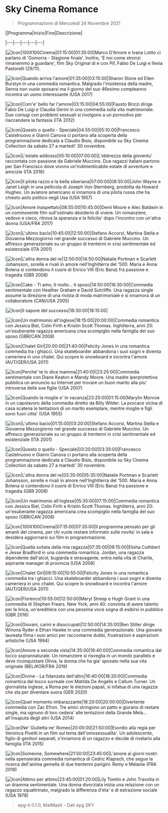 # Sky Cinema Romance

> Programmazione di Mercoledì 24 Novembre 2021

||Programma|Inizio|Fine|Descrizione|

|---|---|---|---|---|

|![Icon](https://guidatv.sky.it/uuid/cinema_cover_fw80PnTFw.png)|100X100Cinema|01:15:00|01:35:00|Marco D'Amore e Ivana Lotito ci parlano di 'Gomorra - Stagione finale'. Inoltre, 'E noi come stronzi rimanemmo a guardare', film Sky Original di e con Pif, Fabio De Luigi e Ilenia Pastorelli (29/11).

|![Icon](https://guidatv.sky.it/uuid/0e803806-293d-49c2-8a3d-2f481d69fdb2/cover?md5ChecksumParam=2931626fe605682224cfd2a5d5788e5a)|Quando arriva l'amore|01:35:00|03:15:00|Sharon Stone ed Ellen Burstyn in una commedia romantica. Malgrado l'insistenza della madre, Senna non vuole sposarsi ma il giorno del suo 46esimo compleanno incontra un uomo interessante (USA 2017)

|![Icon](https://guidatv.sky.it/uuid/735234fe-6c49-4fcf-b931-41b3b1b0bc42/cover?md5ChecksumParam=f97be9467ca0518517bbcfcaf48e1e86)|Com'e' bello far l'amore|03:15:00|04:55:00|Fausto Brizzi dirige Fabio De Luigi e Claudia Gerini in una commedia sulla vita matrimoniale. Due coniugi con problemi sessuali si rivolgono a un pornodivo per riaccendere la fantasia (ITA 2012)

|![Icon](https://guidatv.sky.it/uuid/3c056d0b-83e6-45b7-944f-94ce88d82ff2/cover?md5ChecksumParam=7b1c4194b9099b6a0dabb78d2c0271fb)|Questo o quello - Speciale|04:55:00|05:10:00|Francesco Castelnuovo e Gianni Canova ci portano alla scoperta della programmazione dedicata a Claudio Bisio, disponibile su Sky Cinema Collection da sabato 27 a martedi' 30 novembre.

|![Icon](https://guidatv.sky.it/uuid/c9b15a3f-a464-498e-af85-65f93907deb4/cover?md5ChecksumParam=e219f37782c74c0396399498e418a49d)|L'estate addosso|05:10:00|07:00:00|L'ebbrezza della gioventu' raccontata con passione da Gabriele Muccino. Due ragazzi italiani partono per San Francisco dove vivono un'indimenticabile estate di avventure e amicizie (ITA 2016)

|![Icon](https://guidatv.sky.it/uuid/5c2bda09-9a88-4a6a-a1d5-f38ecc59d403/cover?md5ChecksumParam=021a444b0263bbec19d465addcce4d77)|Il pilota razzo e la bella siberiana|07:00:00|08:55:00|John Wayne e Janet Leigh in una pellicola di Joseph Von Sternberg, prodotta da Howard Hughes. Un aviatore americano si innamora di una pilota russa che ha chiesto asilo politico negli Usa (USA 1957)

|![Icon](https://guidatv.sky.it/uuid/1e0e1b37-a381-48db-9f66-b9510bd0ef65/cover?md5ChecksumParam=cc71116b1597b9fa6e544444337a9bc4)|Amore inaspettato|08:55:00|10:45:00|Demi Moore e Alec Baldwin in un commovente film sull'ostinato desiderio di vivere. Un romanziere, vedovo e cieco, ritrova la speranza e la felicita' dopo l'incontro con un'altra donna (USA/FRA 2017)

|![Icon](https://guidatv.sky.it/uuid/5546a040-5711-45ee-bb88-0df90559a547/cover?md5ChecksumParam=6f4d3dc37c539970cd3528df17267f7b)|L'ultimo bacio|10:45:00|12:50:00|Stefano Accorsi, Martina Stella e Giovanna Mezzogiorno nel grande successo di Gabriele Muccino. Un affresco generazionale su un gruppo di trentenni in crisi sentimentale ed esistenziale (ITA 2001)

|![Icon](https://guidatv.sky.it/uuid/2464fc82-dfea-4f93-a963-42b076453937/cover?md5ChecksumParam=a9eb8dcc1b0278b5ed37829c14f786de)|L'altra donna del re|12:50:00|14:50:00|Natalie Portman e Scarlett Johansson, sorelle e rivali in amore nell'Inghilterra del '500. Maria e Anna Bolena si contendono il cuore di Enrico VIII (Eric Bana) fra passione e tragedia (GBR 2008)

|![Icon](https://guidatv.sky.it/uuid/383938ba-14ed-49aa-8fee-9c881ba17dc2/cover?md5ChecksumParam=431d81feb2ab9a01abc724a3cf87660f)|Cake - Ti amo, ti mollo... ti sposo|14:50:00|16:30:00|Commedia sentimentale con Heather Graham e David Sutcliffe. Una ragazza single assume la direzione di una rivista di moda matrimoniale e si innamora di un collaboratore (CAN/USA 2005)

|![Icon](https://guidatv.sky.it/uuid/c13b88a1-9580-4215-8808-8994fed8fbd4/cover?md5ChecksumParam=69074507e062ac0c26b045f6958a02be)|Il sapore del successo|16:30:00|18:15:00|

|![Icon](https://guidatv.sky.it/uuid/721108a0-6cc2-4f87-bc0d-4fee165f82b3/cover?md5ChecksumParam=df60714077ae93d4804f94dcf557faf7)|Un matrimonio all'inglese|18:15:00|20:00:00|Commedia romantica con Jessica Biel, Colin Firth e Kristin Scott Thomas. Inghilterra, anni 20: un'esuberante ragazza americana crea scompiglio nella famiglia del suo sposo (GBR/CAN 2008)

|![Icon](https://guidatv.sky.it/uuid/a7b5f4a7-c2a5-4db1-8c70-a240712d5ed0/cover?md5ChecksumParam=08e9a77af9a56f1653058099c68c9242)|Chalet Girl|20:00:00|21:40:00|Felicity Jones in una romantica commedia tra i ghiacci. Una skateboarder abbandona i suoi sogni e diventa cameriera in uno chalet. Qui scopre lo snowboard e incontra l'amore (AUT/GER/USA 2011)

|![Icon](https://guidatv.sky.it/uuid/bc39b599-4b2f-4d40-8627-1a6b79bcbeee/cover?md5ChecksumParam=fa91df12f58cdbf79585033d39939e45)|Perche' te lo dice mamma|21:40:00|23:25:00|Commedia sentimentale con Diane Keaton e Mandy Moore. Una madre iperprotettiva pubblica un annuncio su Internet per trovare un buon marito alla piu' introversa delle sue figlie (USA 2007)

|![Icon](https://guidatv.sky.it/uuid/4ba616f8-389b-4d97-8a71-b84014736ae2/cover?md5ChecksumParam=155518dd93514a4dd8abc5c4ce71ace8)|Quando la moglie e' in vacanza|23:25:00|01:15:00|Marylin Monroe in un capolavoro della commedia diretto da Billy Wilder. La procace vicina di casa scatena le tentazioni di un marito esemplare, mentre moglie e figli sono fuori citta' (USA 1955)

|![Icon](https://guidatv.sky.it/uuid/5546a040-5711-45ee-bb88-0df90559a547/cover?md5ChecksumParam=6f4d3dc37c539970cd3528df17267f7b)|L'ultimo bacio|01:15:00|03:20:00|Stefano Accorsi, Martina Stella e Giovanna Mezzogiorno nel grande successo di Gabriele Muccino. Un affresco generazionale su un gruppo di trentenni in crisi sentimentale ed esistenziale (ITA 2001)

|![Icon](https://guidatv.sky.it/uuid/3c056d0b-83e6-45b7-944f-94ce88d82ff2/cover?md5ChecksumParam=7b1c4194b9099b6a0dabb78d2c0271fb)|Questo o quello - Speciale|03:20:00|03:35:00|Francesco Castelnuovo e Gianni Canova ci portano alla scoperta della programmazione dedicata a Claudio Bisio, disponibile su Sky Cinema Collection da sabato 27 a martedi' 30 novembre.

|![Icon](https://guidatv.sky.it/uuid/2464fc82-dfea-4f93-a963-42b076453937/cover?md5ChecksumParam=a9eb8dcc1b0278b5ed37829c14f786de)|L'altra donna del re|03:35:00|05:35:00|Natalie Portman e Scarlett Johansson, sorelle e rivali in amore nell'Inghilterra del '500. Maria e Anna Bolena si contendono il cuore di Enrico VIII (Eric Bana) fra passione e tragedia (GBR 2008)

|![Icon](https://guidatv.sky.it/uuid/721108a0-6cc2-4f87-bc0d-4fee165f82b3/cover?md5ChecksumParam=df60714077ae93d4804f94dcf557faf7)|Un matrimonio all'inglese|05:35:00|07:15:00|Commedia romantica con Jessica Biel, Colin Firth e Kristin Scott Thomas. Inghilterra, anni 20: un'esuberante ragazza americana crea scompiglio nella famiglia del suo sposo (GBR/CAN 2008)

|![Icon](https://guidatv.sky.it/uuid/cinema_cover_fw80PnTFw.png)|100X100Cinema|07:15:00|07:35:00|Il programma pensato per gli amanti del cinema, per chi vuole restare informato sulle novita' in sala e desidera aggiornarsi sui film in programmazione.

|![Icon](https://guidatv.sky.it/uuid/c83c385c-f171-4ca0-8719-b4ef33ba4ef9/cover?md5ChecksumParam=cd33f8e6ab235e9b03c7ab9036b59709)|Quella svitata della mia ragazza|07:35:00|09:15:00|Elisha Cuthbert e Jesse Bradford in una commedia romantica. Jordan, una ragazza dipendente dall'alcol, bugiarda e stravagante, entra nella vita di Charlie, aspirante manager di provincia (USA 2008)

|![Icon](https://guidatv.sky.it/uuid/a7b5f4a7-c2a5-4db1-8c70-a240712d5ed0/cover?md5ChecksumParam=08e9a77af9a56f1653058099c68c9242)|Chalet Girl|09:15:00|10:55:00|Felicity Jones in una romantica commedia tra i ghiacci. Una skateboarder abbandona i suoi sogni e diventa cameriera in uno chalet. Qui scopre lo snowboard e incontra l'amore (AUT/GER/USA 2011)

|![Icon](https://guidatv.sky.it/uuid/efcea9a1-8875-4e14-a2b3-bcee4bcb945f/cover?md5ChecksumParam=c8ca010477cbfd661c163b435983df9c)|Florence|10:55:00|12:50:00|Meryl Streep e Hugh Grant in una commedia di Stephen Frears. New York, anni 40: convinta di avere talento per la lirica, un'ereditiera con una pessima voce sogna di esibirsi in pubblico (GBR 2016)

|![Icon](https://guidatv.sky.it/uuid/265f7386-f275-4327-be04-35e001fe33f1/cover?md5ChecksumParam=ae51a79ab5171fa03ca3acd7a676bd15)|Giovani, carini e disoccupati|12:50:00|14:35:00|Ben Stiller dirige Winona Ryder e Ethan Hawke in una commedia generazionale. Una giovane laureata filma i suoi amici per raccontarne dubbi, frustrazioni e aspirazioni artistiche (USA 1994)

|![Icon](https://guidatv.sky.it/uuid/68f61045-2b14-491c-8a10-c8b99036eae5/cover?md5ChecksumParam=ec15db119b9c143466a695a805dc8fec)|Amore a seconda vista|14:35:00|16:40:00|Commedia romantica dal tocco soprannaturale. Un romanziere si risveglia in un mondo parallelo e deve riconquistare Olivia, la donna che ha gia' sposato nella sua vita originale (BEL/KOR/FRA 2019)

|![Icon](https://guidatv.sky.it/uuid/18fda1ce-7692-4921-87c1-58f368630d41/cover?md5ChecksumParam=5ea8bad21adb9ac66993bb89125d9bf2)|Divine - La fidanzata dell'altro|16:40:00|18:20:00|Commedia romantica dal tocco surreale con Matilda De Angelis e Callum Turner. Un giornalista inglese, a Roma per le elezioni papali, si infatua di una ragazza che sta per diventare suora (GER 2020)

|![Icon](https://guidatv.sky.it/uuid/a7ebb898-c925-49ef-a781-6fa6374dc534/cover?md5ChecksumParam=a54ec49ab226883397ce9fe8096c34fa)|Quel momento imbarazzante|18:20:00|20:00:00|Divertente commedia con Zac Efron. Tre amici stringono un patto e giurano di restare single, ma ognuno di loro cedera' alle tentazioni della Grande Mela... all'insaputa degli altri (USA 2014)

|![Icon](https://guidatv.sky.it/uuid/d0576c89-19bc-43a7-802b-d5f44d097540/cover?md5ChecksumParam=f55405bf72995b744ec9476bd90a5934)|Ne' Giulietta ne' Romeo|20:00:00|21:50:00|Esordio alla regia per Veronica Pivetti in un film sul tema dell'omosessualita'. Un adolescente, figlio di genitori separati, s'innamora di un ragazzo e decide di rivelarlo alla famiglia (ITA 2015)

|![Icon](https://guidatv.sky.it/uuid/d754c079-35b7-4d21-a77e-096fec3a3c16/cover?md5ChecksumParam=ebe6d7b6aed6e5e9676073a60969802a)|Someone, Somewhere|21:50:00|23:45:00|L'amore ai giorni nostri nella spensierata commedia romantica di Cedric Klapisch, che segue la ricerca dell'anima gemella di due trentenni parigini: Remy e Melanie (FRA 2019)

|![Icon](https://guidatv.sky.it/uuid/6a8cce82-2ddd-4d09-9daa-56d676b01dc7/cover?md5ChecksumParam=b27c65f147eadf348728c4380a475f86)|Attimo per attimo|23:45:00|01:20:00|Lily Tomlin e John Travolta in un dramma sentimentale. Una donna divorziata inizia una relazione con un ragazzo squattrinato, malgrado la differenza d'eta' e di estrazione sociale (USA 1978)



 > epg-it 0.1.0, MatMasIt - Dati epg SKY